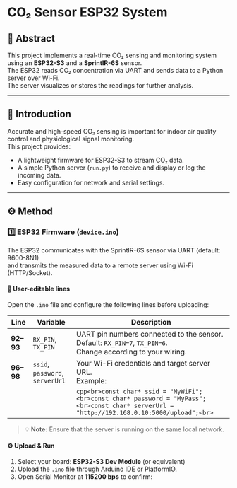 # CO₂ Sensor ESP32 System

## 🧭 Abstract
This project implements a real-time CO₂ sensing and monitoring system using an **ESP32-S3** and a **SprintIR-6S** sensor.  
The ESP32 reads CO₂ concentration via UART and sends data to a Python server over Wi-Fi.  
The server visualizes or stores the readings for further analysis.

---

## 📘 Introduction
Accurate and high-speed CO₂ sensing is important for indoor air quality control and physiological signal monitoring.  
This project provides:
- A lightweight firmware for ESP32-S3 to stream CO₂ data.
- A simple Python server (`run.py`) to receive and display or log the incoming data.
- Easy configuration for network and serial settings.

---

## ⚙️ Method

### 1️⃣ ESP32 Firmware (`device.ino`)
The ESP32 communicates with the SprintIR-6S sensor via UART (default: 9600-8N1)  
and transmits the measured data to a remote server using Wi-Fi (HTTP/Socket).

#### 🧩 User-editable lines
Open the `.ino` file and configure the following lines before uploading:

| Line | Variable | Description |
|------|-----------|-------------|
| **92–93** | `RX_PIN`, `TX_PIN` | UART pin numbers connected to the sensor.<br>Default: `RX_PIN=7`, `TX_PIN=6`.<br>Change according to your wiring. |
| **96–98** | `ssid`, `password`, `serverUrl` | Your Wi-Fi credentials and target server URL.<br>Example:  |
|  |  | ```cpp<br>const char* ssid = "MyWiFi";<br>const char* password = "MyPass";<br>const char* serverUrl = "http://192.168.0.10:5000/upload";<br>``` |

> 💡 **Note:** Ensure that the server is running on the same local network.

#### ⚙️ Upload & Run
1. Select your board: **ESP32-S3 Dev Module** (or equivalent)  
2. Upload the `.ino` file through Arduino IDE or PlatformIO.  
3. Open Serial Monitor at **115200 bps** to confirm:
